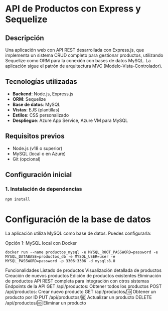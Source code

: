 # API de Productos con Express y Sequelize

## Descripción
Una aplicación web con API REST desarrollada con Express.js, que implementa un sistema CRUD completo para gestionar productos, utilizando Sequelize como ORM para la conexión con bases de datos MySQL. La aplicación sigue el patrón de arquitectura MVC (Modelo-Vista-Controlador).

## Tecnologías utilizadas
- **Backend**: Node.js, Express.js
- **ORM**: Sequelize
- **Base de datos**: MySQL
- **Vistas**: EJS (plantillas)
- **Estilos**: CSS personalizado
- **Despliegue**: Azure App Service, Azure VM para MySQL


## Requisitos previos
- Node.js (v18 o superior)
- MySQL (local o en Azure)
- Git (opcional)

## Configuración inicial

### 1. Instalación de dependencias
```bash
npm install
```
# Configuración de la base de datos
La aplicación utiliza MySQL como base de datos. Puedes configurarla:

Opción 1: MySQL local con Docker
```
docker run --name productos_mysql -e MYSQL_ROOT_PASSWORD=password -e MYSQL_DATABASE=productos_db -e MYSQL_USER=user -e MYSQL_PASSWORD=password -p 3306:3306 -d mysql:8.0
```

Funcionalidades
Listado de productos
Visualización detallada de productos
Creación de nuevos productos
Edición de productos existentes
Eliminación de productos
API REST completa para integración con otros sistemas
Endpoints de la API
GET /api/productos: Obtener todos los productos
POST /api/productos: Crear nuevo producto
GET /api/productos/:id: Obtener un producto por ID
PUT /api/productos/:id: Actualizar un producto
DELETE /api/productos/:id: Eliminar un producto
